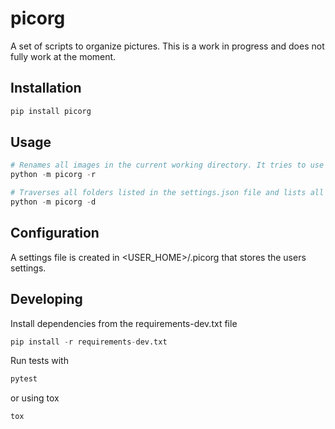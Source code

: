 # picorg
A set of scripts to organize pictures. This is a work in progress and does not fully work at the moment.

## Installation
```python
pip install picorg
```

## Usage
```python
# Renames all images in the current working directory. It tries to use the timestamp of when the image was taken from the EXIF data. All renamed files will be moved to a folder called **OK**, and if the script cannot find a suitable name, the file will be moved to the **NOK** folder.
python -m picorg -r

# Traverses all folders listed in the settings.json file and lists all duplicated filenames and where to find them. Useful when using more than one root folder for your pictures.
python -m picorg -d
```

## Configuration
A settings file is created in <USER_HOME>/.picorg that stores the users settings.

## Developing
Install dependencies from the requirements-dev.txt file
```python
pip install -r requirements-dev.txt
```

Run tests with
```python
pytest
```
or using tox
```
tox
```
